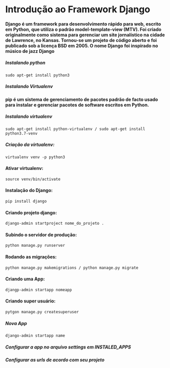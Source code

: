 # Introdução ao Framework Django

#### Django é um framework para desenvolvimento rápido para web, escrito em Python, que utiliza o padrão model-template-view (MTV). Foi criado originalmente como sistema para gerenciar um site jornalístico na cidade de Lawrence, no Kansas. Tornou-se um projeto de código aberto e foi publicado sob a licença BSD em 2005. O nome Django foi inspirado no músico de jazz Django 


##### Instalando python
	sudo apt-get install python3

##### Instalando Virtualenv
#### pip é um sistema de gerenciamento de pacotes padrão de facto usado para instalar e gerenciar pacotes de software escritos em Python.

##### Instalando virtualenv
    sudo apt-get install python-virtualenv / sudo apt-get install python3.7-venv
	
##### Criação da virtualenv: 
    virtualenv venv -p python3 

#### Ativar virtualenv: 
    source venv/bin/activate
#### Instalação do Django: 
    pip install django

#### Criando projeto django: 
    django-admin startproject nome_do_projeto .

#### Subindo o servidor de produção: 
    python manage.py runserver

#### Rodando as migrações: 
    python manage.py makemigrations / python manage.py migrate

#### Criando uma App: 
    djangp-admin startapp nomeapp

#### Criando super usuário: 
    pytgon manage.py createsuperuser

##### Nova App 
	django-admin startapp name

##### Configurar a app no arquivo settings em INSTALED_APPS

##### Configurar as urls de acordo com seu projeto